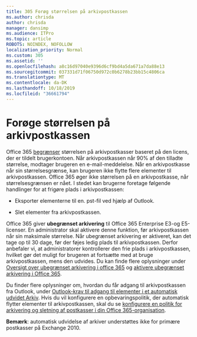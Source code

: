 ```yaml
---
title: 305 Forøg størrelsen på arkivpostkassen
ms.author: chrisda
author: chrisda
manager: dansimp
ms.audience: ITPro
ms.topic: article
ROBOTS: NOINDEX, NOFOLLOW
localization_priority: Normal
ms.custom: 305
ms.assetid: ''
ms.openlocfilehash: a8c16d97040e9396d6cf9bd4a5da671a7da88e13
ms.sourcegitcommit: 037331d71f06750d972c0b6278b23bb15c4806ca
ms.translationtype: MT
ms.contentlocale: da-DK
ms.lasthandoff: 10/18/2019
ms.locfileid: "36661794"
---
```

# <a name="increase-the-archive-mailbox-size"></a>Forøge størrelsen på arkivpostkassen

Office 365 [begrænser](https://docs.microsoft.com/office365/servicedescriptions/exchange-online-service-description/exchange-online-limits#mailbox-storage-limits) størrelsen på arkivpostkasser baseret på den licens, der er tildelt brugerkontoen. Når arkivpostkassen når 90% af den tilladte størrelse, modtager brugeren en e-mail-meddelelse. Når en arkivpostkasse når sin størrelsesgrænse, kan brugeren ikke flytte flere elementer til arkivpostkassen. Office 365 øger ikke størrelsen på en arkivpostkasse, når størrelsesgrænsen er nået. I stedet kan brugerne foretage følgende handlinger for at frigøre plads i arkivpostkassen:

- Eksporter elementerne til en. pst-fil ved hjælp af Outlook.

- Slet elementer fra arkivpostkassen.

Office 365 giver **ubegrænset arkivering** til Office 365 Enterprise E3-og E5-licenser. En administrator skal aktivere denne funktion, før arkivpostkassen når sin maksimale størrelse. Når ubegrænset arkivering er aktiveret, kan det tage op til 30 dage, før der føjes ledig plads til arkivpostkassen. Derfor anbefaler vi, at administratorer kontrollerer den frie plads i arkivpostkassen, hvilket gør det muligt for brugeren at fortsætte med at bruge arkivpostkassen, mens den udvides. Du kan finde flere oplysninger under [Oversigt over ubegrænset arkivering i office 365](https://docs.microsoft.com/office365/securitycompliance/unlimited-archiving) og [aktivere ubegrænset arkivering i Office 365](https://docs.microsoft.com/office365/securitycompliance/enable-unlimited-archiving).

Du finder flere oplysninger om, hvordan du får adgang til arkivpostkassen fra Outlook, under [Outlook-krav til adgang til elementer i et automatisk udvidet Arkiv](https://docs.microsoft.com/office365/securitycompliance/unlimited-archiving#outlook-requirements-for-accessing-items-in-an-auto-expanded-archive). Hvis du vil konfigurere en opbevaringspolitik, der automatisk flytter elementer til arkivpostkassen, skal du se [konfigurere en politik for arkivering og sletning af postkasser i din Office 365-organisation](https://docs.microsoft.com/office365/securitycompliance/set-up-an-archive-and-deletion-policy-for-mailboxes).

**Bemærk**: automatisk udvidelse af arkiver understøttes ikke for primære postkasser på Exchange 2010.
